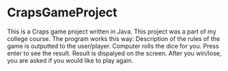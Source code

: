 # CrapsGameProject
This is a Craps game project written in Java. This project was a part of my college course. The program works this way:
    Description of the rules of the game is outputted to the user/player.
    Computer rolls the dice for you. Press enter to see the result.
    Result is dispalyed on the screen.
    After you win/lose, you are asked if you would like to play again.
